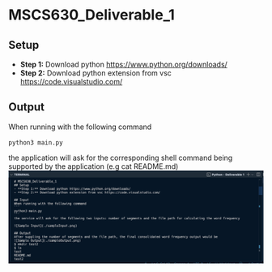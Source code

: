 # MSCS630_Deliverable_1
## Setup
- **Step 1:** Download python https://www.python.org/downloads/
- **Step 2:** Download python extension from vsc https://code.visualstudio.com/

## Output
When running with the following command
```
python3 main.py
```
the application will ask for the corresponding shell command being supported by the application (e.g cat README.md)
![Sample Output](./sampleOutput.png)